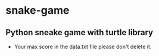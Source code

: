 # snake-game

## Python sneake game with turtle library

- Your max score in the data.txt file please don't delete it.
